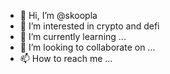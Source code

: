 - 👋 Hi, I’m @skoopla
- 👀 I’m interested in crypto and defi
- 🌱 I’m currently learning ...
- 💞️ I’m looking to collaborate on ...
- 📫 How to reach me ...

<!---
skoopla/skoopla is a ✨ special ✨ repository because its `README.md` (this file) appears on your GitHub profile.
You can click the Preview link to take a look at your changes.
--->

